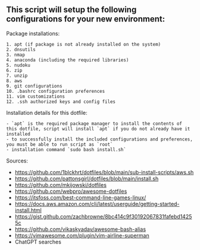 ## This script will setup the following configurations for your new environment:  

Package installations:
```
1. apt (if package is not already installed on the system)
2. dnsutils
3. nmap
4. anaconda (including the required libraries)
5. nudoku
6. zip
7. unzip
8. aws
9. git configurations
10. .bashrc configuration preferences
11. vim customizations
12. .ssh authorized keys and config files
```  

Installation details for this dotfile:
```
- `apt` is the required package manager to install the contents of this dotfile, script will install `apt` if you do not already have it installed
- to successfully install the included configurations and preferences, you must be able to run script as `root`
- installation command `sudo bash install.sh`
```  

Sources:
- https://github.com/1blckhrt/dotfiles/blob/main/sub-install-scripts/aws.sh
- https://github.com/pattonsgirl/dotfiles/blob/main/install.sh
- https://github.com/mkijowski/dotfiles
- https://github.com/webpro/awesome-dotfiles
- https://itsfoss.com/best-command-line-games-linux/
- https://docs.aws.amazon.com/cli/latest/userguide/getting-started-install.html
- https://gist.github.com/zachbrowne/8bc414c9f30192067831fafebd14255c
- https://github.com/vikaskyadav/awesome-bash-alias
- https://vimawesome.com/plugin/vim-airline-superman
- ChatGPT searches

